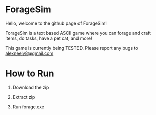 # ForageSim
Hello, welcome to the github page of ForageSim! 

ForageSim is a text based ASCII game where you can forage and craft items, do tasks, have a pet cat, and more!

This game is currently being TESTED. Please report any bugs to alexneely8@gmail.com

# How to Run
1. Download the zip

2. Extract zip

3. Run forage.exe
